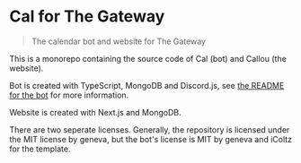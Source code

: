 # Cal for The Gateway

> The calendar bot and website for The Gateway

This is a monorepo containing the source code of Cal (bot) and Callou (the website).

Bot is created with TypeScript, MongoDB and Discord.js, see [the README for the bot](bot/README.md) for more information.

Website is created with Next.js and MongoDB.

There are two seperate licenses. Generally, the repository is licensed under the MIT license by geneva, but the bot's license is MIT by geneva and iColtz for the template.
